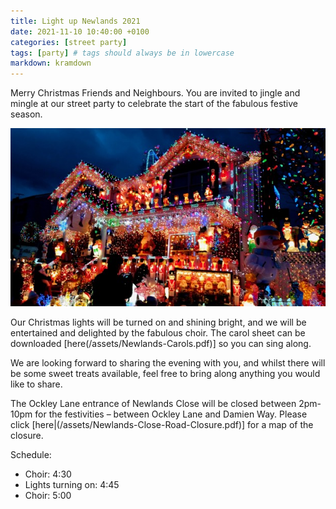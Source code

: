 ```yaml
---
title: Light up Newlands 2021
date: 2021-11-10 10:40:00 +0100
categories: [street party]
tags: [party] # tags should always be in lowercase
markdown: kramdown
---
```

Merry Christmas Friends and Neighbours. You are invited to jingle and mingle at our street party to celebrate the start of the fabulous festive season.

![Christmas House](/assets/images/image2.jpeg)

Our Christmas lights will be turned on and shining bright, and we will be entertained and delighted by the fabulous choir. The carol sheet can be downloaded [here(/assets/Newlands-Carols.pdf)] so you can sing along.

We are looking forward to sharing the evening with you, and whilst there will be some sweet treats available, feel free to bring along anything you would like to share.

The Ockley Lane entrance of Newlands Close will be closed between 2pm-10pm for the festivities – between Ockley Lane and Damien Way. Please click [here|(/assets/Newlands-Close-Road-Closure.pdf)] for a map of the closure.

Schedule: 
* Choir: 4:30
* Lights turning on: 4:45
* Choir: 5:00
<!--more-->
